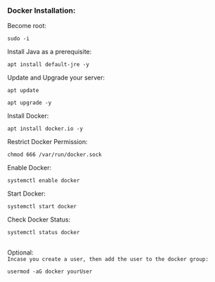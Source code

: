 ### Docker Installation: 
Become root:
```
sudo -i
```
Install Java as a prerequisite:
``` 
apt install default-jre -y
```
Update and Upgrade your server: 
```
apt update
```
```
apt upgrade -y
```
Install Docker:   
```
apt install docker.io -y
```
Restrict Docker Permission:
```
chmod 666 /var/run/docker.sock
```
Enable Docker:
```
systemctl enable docker 
```
Start Docker:
```
systemctl start docker
```
Check Docker Status:
```
systemctl status docker
```
##
Optional: <br>
`
Incase you create a user, then add the user to the docker group:
`

``` 
usermod -aG docker yourUser
```
##